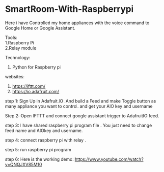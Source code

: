 # SmartRoom-With-Raspberrypi
Here i have Controlled my home appliances with the voice command to Google Home or Google Assistant.

Tools:<br>
1.Raspberry Pi <br>
2.Relay module

Technology:
1. Python for Raspberry pi

websites:
1. https://ifttt.com/
2. https://io.adafruit.com/


step 1:
Sign Up in Adafruit.IO .And build a Feed and make Toggle button as many appliance you want to control.
and get your AIO key and username

Step 2:
Open IFTTT and connect google assistant trigger to AdafruitIO feed.

step 3:
I have shared raspberry pi program file . You just need to change feed name and AIOkey and username.

step 4:
connect raspberry pi with relay .

step 5: 
run raspberry pi program

step 6:
Here is the working demo:
https://www.youtube.com/watch?v=QNQJXV85M10



